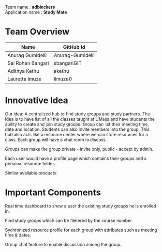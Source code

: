 Team name : <b>adblockers</b>  
Application name : <b>Study Mate </b>

# Team Overview
| Name               | GitHub id        |
|--------------------|------------------|
| Anurag Gumidelli   | Anurag-Gumidelli |
| Sai Rohan Bangari  | sbangariGIT      |
| Adithya Kethu      | akethu           |
| Lauretta Imuze     | limuze0          |


# Innovative Idea
Our idea: A centralized hub to find study groups and study partners.
The idea is to have list of all the classes taught at UMass and have students the ability to create and join study 
groups. Group can list their meeting time, date and location. Students can also invite members into the group. 
This hub also acts like a resource center where we can store resources for a class.
Each group will have a chat room to discuss.

Groups can make the group private - invite only, public - accept by admin. 

Each user would have a profile page which contains their groups and a personal resource folder.

Similar available products:

# Important Components
Real time dashboard to show a user the existing study groups he is enrolled in.

Find study groups which can be filetered by the course number.  

Sychronized resource profile for each group with attributes such as meeting time & dates.

Group chat feature to enable discussion among the group.
